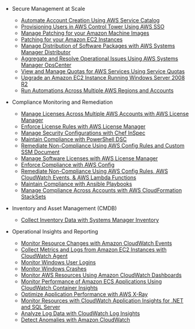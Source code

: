 - Secure Management at Scale
  - [Automate Account Creation Using AWS Service Catalog](https://www.youtube.com/watch?v=PPybKJubMeY&amp;list=PLhr1KZpdzukcaA06WloeNmGlnM_f1LrdP&amp;index=30)
  - [Provisioning Users in AWS Control Tower Using AWS SSO](https://www.youtube.com/watch?v=y_n9xN5mg1g&amp;list=PLhr1KZpdzukcaA06WloeNmGlnM_f1LrdP&amp;index=27)
  - [Manage Patching for your Amazon Machine Images](https://www.youtube.com/watch?v=h5cq462pvAU&amp;list=PLhr1KZpdzukcaA06WloeNmGlnM_f1LrdP&amp;index=3)
  - [Patching for your Amazon EC2 Instances](https://www.youtube.com/watch?v=ABtwRb9BFY4&amp;list=PLhr1KZpdzukcaA06WloeNmGlnM_f1LrdP&amp;index=5)
  - [Manage Distribution of Software Packages with AWS Systems Manager Distributor](https://www.youtube.com/watch?v=AvQWkfgEQI8&amp;list=PLhr1KZpdzukcaA06WloeNmGlnM_f1LrdP&amp;index=8)
  - [Aggregate and Resolve Operational Issues Using AWS Systems Manager OpsCenter](https://www.youtube.com/watch?v=r6ilQdxLcqY&amp;list=PLhr1KZpdzukcaA06WloeNmGlnM_f1LrdP&amp;index=22)
  - [View and Manage Quotas for AWS Services Using Service Quotas](https://www.youtube.com/watch?v=ZTwfIIf35Wc&amp;list=PLhr1KZpdzukcaA06WloeNmGlnM_f1LrdP&amp;index=23)
  - [Upgrade an Amazon EC2 Instance Running Windows Server 2008 R2](https://www.youtube.com/watch?v=sYr6J_zCtaA&amp;list=PLhr1KZpdzukcaA06WloeNmGlnM_f1LrdP&amp;index=13)
  - [Run Automations Across Multiple AWS Regions and Accounts](https://www.youtube.com/watch?v=HA59eSImPaw&amp;list=PLhr1KZpdzukcaA06WloeNmGlnM_f1LrdP&amp;index=14)

- Compliance Monitoring and Remediation
  - [Manage Licenses Across Multiple AWS Accounts with AWS License Manager](https://www.youtube.com/watch?v=BjiX41VKZ_c&amp;list=PLhr1KZpdzukcaA06WloeNmGlnM_f1LrdP&amp;index=28)
  - [Enforce License Rules with AWS License Manager](https://www.youtube.com/watch?v=XXld4atfQ-0&amp;list=PLhr1KZpdzukcaA06WloeNmGlnM_f1LrdP&amp;index=29)
  - [Manage Security Configurations with Chef InSpec](https://www.youtube.com/watch?v=eyMjXEwuygc&amp;list=PLhr1KZpdzukcaA06WloeNmGlnM_f1LrdP&amp;index=18)
  - [Maintain Compliance with PowerShell DSC](https://www.youtube.com/watch?v=Z_S1bKTg1FA&amp;list=PLhr1KZpdzukcaA06WloeNmGlnM_f1LrdP&amp;index=19)
  - [Remediate Non-Compliance Using AWS Config Rules and Custom SSM Document](https://www.youtube.com/watch?v=CyyNlyAHs0A&amp;list=PLhr1KZpdzukcaA06WloeNmGlnM_f1LrdP&amp;index=15)
  - [Manage Software Licenses with AWS License Manager](https://www.youtube.com/watch?v=ikL5Axehutk&amp;list=PLhr1KZpdzukcaA06WloeNmGlnM_f1LrdP&amp;index=20)
  - [Enforce Compliance with AWS Config](https://www.youtube.com/watch?v=X_fznJtSyV8&amp;list=PLhr1KZpdzukcaA06WloeNmGlnM_f1LrdP&amp;index=2)
  - [Remediate Non-Compliance Using AWS Config Rules, AWS CloudWatch Events, &amp; AWS Lambda Functions](https://www.youtube.com/watch?v=PD9S5xGC16g&amp;list=PLhr1KZpdzukcaA06WloeNmGlnM_f1LrdP&amp;index=10)
  - [Maintain Compliance with Ansible Playbooks](https://www.youtube.com/watch?v=jANYuCqnJEI&amp;list=PLhr1KZpdzukcaA06WloeNmGlnM_f1LrdP&amp;index=11)
  - [Manage Compliance Across Accounts with AWS CloudFormation StackSets](https://www.youtube.com/watch?v=ZzD9I8ur6lg&amp;list=PLhr1KZpdzukcaA06WloeNmGlnM_f1LrdP&amp;index=21)

- Inventory and Asset Management (CMDB)
  - [Collect Inventory Data with Systems Manager Inventory](https://www.youtube.com/watch?v=T7f-Qi7mR48&amp;list=PLhr1KZpdzukcaA06WloeNmGlnM_f1LrdP&amp;index=12)

- Operational Insights and Reporting
  - [Monitor Resource Changes with Amazon CloudWatch Events](https://www.youtube.com/watch?v=-rQku_AeN_Y&amp;list=PLhr1KZpdzukcaA06WloeNmGlnM_f1LrdP&amp;index=4)
  - [Collect Metrics and Logs from Amazon EC2 Instances with CloudWatch Agent](https://www.youtube.com/watch?v=vAnIhIwE5hY&amp;list=PLhr1KZpdzukcaA06WloeNmGlnM_f1LrdP&amp;index=1)
  - [Monitor Windows User Logins](https://www.youtube.com/watch?v=FlK8oz33m-Y&amp;list=PLhr1KZpdzukcaA06WloeNmGlnM_f1LrdP&amp;index=16)
  - [Monitor Windows Crashes](https://www.youtube.com/watch?v=CaYau9K49-I&amp;list=PLhr1KZpdzukcaA06WloeNmGlnM_f1LrdP&amp;index=17)
  - [Monitor AWS Resources Using Amazon CloudWatch Dashboards](https://www.youtube.com/watch?v=I7EFLChc07M&amp;list=PLhr1KZpdzukcaA06WloeNmGlnM_f1LrdP&amp;index=24)
  - [Monitor Performance of Amazon ECS Applications Using CloudWatch Container Insights](https://www.youtube.com/watch?v=LwM_oETkLAc&amp;list=PLhr1KZpdzukcaA06WloeNmGlnM_f1LrdP&amp;index=25)
  - [Optimize Application Performance with AWS X-Ray](https://www.youtube.com/watch?v=a9BoHMbc-vQ&amp;list=PLhr1KZpdzukcaA06WloeNmGlnM_f1LrdP&amp;index=26)
  - [Monitor Resources with CloudWatch Application Insights for .NET and SQL Server](https://www.youtube.com/watch?v=9BODRmzpEao&amp;list=PLhr1KZpdzukcaA06WloeNmGlnM_f1LrdP&amp;index=6)
  - [Analyze Log Data with CloudWatch Log Insights](https://www.youtube.com/watch?v=2s2xcwm8QrM&amp;list=PLhr1KZpdzukcaA06WloeNmGlnM_f1LrdP&amp;index=7)
  - [Detect Anomalies with Amazon CloudWatch](https://www.youtube.com/watch?v=8umIX-pUy3k&amp;list=PLhr1KZpdzukcaA06WloeNmGlnM_f1LrdP&amp;index=9)
